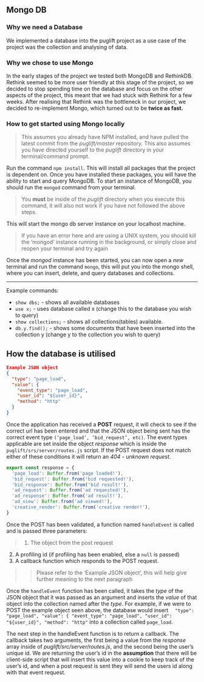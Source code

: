 ## Mongo DB

### Why we need a Database
We implemented a database into the puglift project as a use case of the project was the collection and analysing of data.

### Why we chose to use Mongo
In the early stages of the project we tested both MongoDB and RethinkDB.
Rethink seemed to be more user friendly at this stage of the project, so we decided to stop spending time on the database and focus on the other aspects of the project, this meant that we had stuck with Rethink for a few weeks.
After realising that Rethink was the bottleneck in our project, we decided to re-implement Mongo,
which turned out to be **twice as fast.**

### How to get started using Mongo locally
> This assumes you already have NPM installed, and have pulled the latest commit from the *puglift/master* repository.
> This also assumes you have directed yourself to the *puglift* directory in your terminal/command prompt.

Run the command `npm install`. This will install all packages that the project is dependent on. Once you have installed these packages, you will have the ability to start and query MongoDB.
To start an instance of MongoDB, you should run the `mongod` command from your terminal.

> You **must** be inside of the *puglift* directory when you execute this command, it will also not work if you have not followed the above steps.

This will start the mongo db server instance on your localhost machine.

>If you have an error here and are using a UNIX system, you should kill the ‘mongod’ instance running in the background, or simply close and reopen your terminal and try again

Once the *mongod* instance has been started, you can now open a *new* terminal and run the command `mongo`, this will put you into the mongo shell, where you can insert, delete, and query databases and collections.

--------

Example commands:
+ `show dbs;` - shows all available databases
+ `use x;` - uses database called x (change this to the database you wish to query)
+ `show collections;` - shows all collections(tables) available.
+ `db.y.find();` - shows some documents that have been inserted into the collection y (change y to the collection you wish to query)

## How the database is utilised

```json
Example JSON object
{
  "type": "page_load",
  "value": {
    "event_type": "page_load",
    "user_id": "${user_id}",
    "method": "http"
  }
}
```

Once the application has received a **POST** request, it will check to see if the correct url has been entered and that the JSON object being sent has the correct event type `(‘page_load’, ‘bid_request’, etc)`. The event types applicable are set inside the object *response* which is inside the `puglift/srs/server/routes.js` script.
If the POST request does not match either of these conditions it will return an *404 - unknown request*.

```JavaScript
export const response = {
  'page_load': Buffer.from('page loaded!'),
  'bid_request': Buffer.from('bid requested!'),
  'bid_response': Buffer.from('bid result!'),
  'ad_request': Buffer.from('ad requested!'),
  'ad_response': Buffer.from('ad result!'),
  'ad_view': Buffer.from('ad viewed!'),
  'creative_render': Buffer.from('creative render!'),
}
```

Once the POST has been validated, a function named `handleEvent` is called and is passed three parameters:
>1. The object from the post request
2. A profiling id (if profiling has been enabled, else a `null` is passed)
3. A callback function which responds to the POST request.

>>Please refer to the ‘Example JSON object’, this will help give further meaning to the next paragraph

Once the `handleEvent` function has been called, it takes the *type* of the JSON object that it was passed as an argument and inserts the *value* of that object into the collection named after the *type*.
For example, if we were to POST the example object seen above, the database would insert `  "type": "page_load", "value": { "event_type": "page_load", "user_id": "${user_id}", "method": "http"` into a collection called `page_load`.

The next step in the handleEvent function is to return a callback.
The callback takes two arguments, the first being a value from the *response* array inside of *puglift/src/server/routes.js*, and the second being the user’s unique id. We are returning the user’s id in the **assumption** that there will be client-side script that will insert this value into a cookie to keep track of the user’s id, and when a post request is sent they will send the users id along with that event request.
